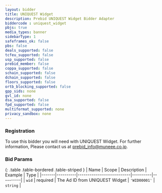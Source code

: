 ```yaml
---
layout: bidder
title: UNIQUEST Widget
description: Prebid UNIQUEST Widget Bidder Adapter
biddercode : uniquest_widget
pbjs: true
media_types: banner
sidebarType: 1
safeframes_ok: false
pbs: false
deals_supported: false
tcfeu_supported: false
usp_supported: false
prebid_member: false
coppa_supported: false
schain_supported: false
dchain_supported: false
floors_supported: false
ortb_blocking_supported: false
gpp_sids: none
gvl_id: none
dsa_supported: false
fpd_supported: false
multiformat_supported: none
privacy_sandbox: none
---
```


### Registration
To use this bidder you will need with UNIQUEST Widget. For further information, Please contact us at <prebid_info@muneee.co.jp>.

### Bid Params

{: .table .table-bordered .table-striped }
| Name | Scope    | Description | Example  | Type     |
|-------|----------|---------------------------|----------|----------|
| `wid` | required | The Ad ID from UNIQUEST Widget | `'WID00001'` | `string` |
